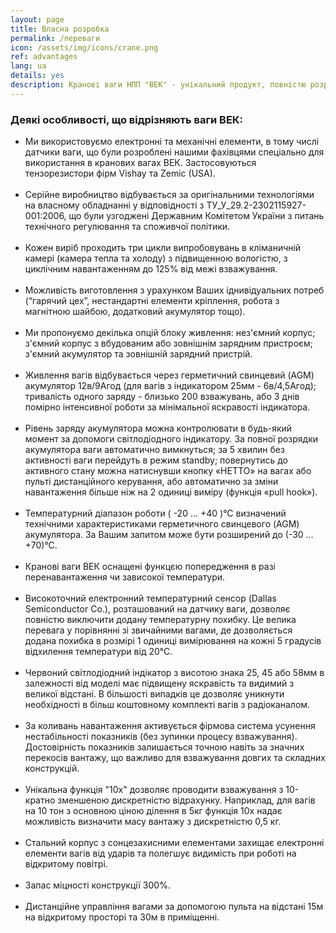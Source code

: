 ```yaml
---
layout: page
title: Власна розробка
permalink: /переваги
icon: /assets/img/icons/crane.png
ref: advantages
lang: ua
details: yes
description: Кранові ваги НПП "ВЕК" - унікальний продукт, повністю розроблений та виготовлений в Україні.</br>Початкова точність вдвічі вища за стандартні вимоги; температура від -20 до +40 градусів; спеціальна технологія забезпечує стійкість до перекосів вантажу.
---
```

<section class="service-area grey-bg pb-70 pt-60">
<div class="container">
    <div class="row">
        <div class="col-md-12">
            <div class="service-details mb-40">
            <h3>Деякі особливості, що відрізняють ваги ВЕК:</h3>
<ul>
                    <li>Ми використовуємо електронні та механічні елементи, в тому числі датчики ваги, що були розроблені нашими фахівцями спеціально для використання в кранових вагах ВЕК. Застосовуються тензорезистори фірм Vishay та Zemic (USA).
</li><br>
                    <li>Серійне виробництво відбувається за оригінальними технологіями на власному обладнанні у відповідності з ТУ_У_29.2-2302115927-001:2006, що були узгоджені Державним Комітетом України з питань технічного регулювання та споживчої політики.
</li><br>
                    <li>Кожен виріб проходить три цикли випробовувань в кліманичній камері (камера тепла та холоду) з підвищенною вологістю, з циклічним навантаженням до 125% від межі взважування.
</li><br>
                    <li>Можливість виготовлення з урахунком Ваших іднивідуальних потреб (“гарячий цех”, нестандартні елементи кріплення, робота з магнітною шайбою, додатковий акумулятор тощо).
</li><br>
                    <li>Ми пропонуємо декілька опцій блоку живлення: нез'ємний корпус; з'ємний корпус з вбудованим або зовнішнім зарядним пристроєм; з'ємний акумулятор та зовнішній зарядний пристрій.
</li><br>
                    <li>Живлення вагів відбувається через герметичний свинцевий (AGM) акумулятор 12в/9Агод (для вагів з індикатором 25мм - 6в/4,5Агод); тривалість одного заряду - близько 200 взважувань, або 3 днів помірно інтенсивної роботи за мінімальної яскравості індикатора.
</li><br>
                    <li>Рівень заряду акумулятора можна контролювати в будь-який момент за допомоги світлодіодного індикатору. За повної розрядки акумулятора ваги автоматично вимкнуться; за 5 хвилин без активності ваги перейдуть в режим standby; повернутись до активного стану можна натиснувши кнопку «НЕТТО» на вагах або пульті дистанційного керування, або автоматично за зміни навантаження більше ніж на 2 одиниці виміру (функція «pull hook»).
</li><br>
                    <li>Температурний діапазон роботи ( -20 … +40 )°С визначений технічними  характеристиками герметичного свинцевого (AGM) акумулятора. За Вашим запитом може бути розширений до (-30 … +70)°С.
</li><br>
                    <li>Кранові ваги ВЕК оснащені функцєю попередження в разі перенавантаження чи зависокої температури.
</li><br>
                    <li>Високоточний електронний температурний сенсор (Dallas Semiconductor Co.), розташований на датчику ваги, дозволяє повністю виключити додану температурну похибку. Це велика перевага у порівнянні зі звичайними вагами, де дозволяється додана похибка в розмірі 1 одиниці вимірювання на кожні 5 градусів відхилення температури від 20°С.
</li><br>
                    <li>Червоний світлодіодний індікатор з висотою знака 25, 45 або 58мм в залежності від моделі має підвищену яскравість та видимий з великої відстані. В більшості випадків це дозволяє уникнути необхідності в більш коштовному комплекті вагів з радіоканалом.
</li><br>
                    <li>За коливань навантаження активується фірмова система усунення нестабільності показників (без зупинки процесу взважування). Достовірність показників залишається точною навіть за значних перекосів вантажу, що важливо для взважування довгих та складних конструкцій.
</li><br>
                    <li>Унікальна функція "10х" дозволяє проводити взважування з 10-кратно зменшеною дискретністю відрахунку. Наприклад, для вагів на 10 тон з основною ціною ділення в 5кг функція 10х надає можливість визначити масу вантажу з дискретністю 0,5 кг.
</li><br>
                    <li>Стальний корпус з сонцезахисними елементами захищає електронні елементи вагів від ударів та полегшує видимість при роботі на відкритому повітрі.
</li><br>
                    <li>Запас міцності конструкції 300%.
</li><br>
                    <li>Дистанційне управління вагами за допомогою пульта на відстані 15м на відкритому просторі та 30м в приміщенні.
</li><br></ul>
            </div>
        </div>
    </div>
</div>
</section>